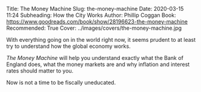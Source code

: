 Title: The Money Machine
Slug: the-money-machine
Date: 2020-03-15 11:24
Subheading: How the City Works
Author: Phillip Coggan
Book: https://www.goodreads.com/book/show/28196623-the-money-machine
Recommended: True
Cover: ../images/covers/the-money-machine.jpg

With everything going on in the world right now, it seems prudent to at least try to understand how the global economy works.

*The Money Machine* will help you understand exactly what the Bank of England does, what the money markets are and why inflation and interest rates should matter to you.

Now is not a time to be fiscally uneducated.